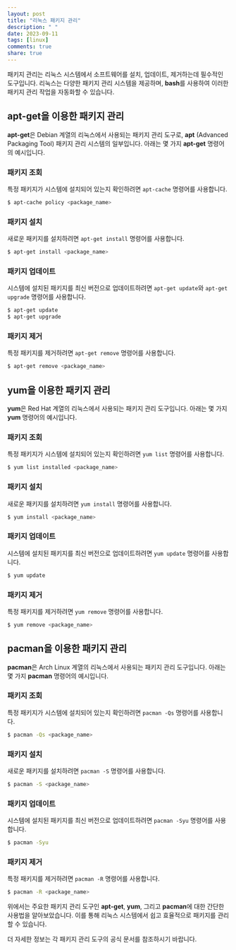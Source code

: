 ```yaml
---
layout: post
title: "리눅스 패키지 관리"
description: " "
date: 2023-09-11
tags: [linux]
comments: true
share: true
---
```


패키지 관리는 리눅스 시스템에서 소프트웨어를 설치, 업데이트, 제거하는데 필수적인 도구입니다. 리눅스는 다양한 패키지 관리 시스템을 제공하며, **bash**를 사용하여 이러한 패키지 관리 작업을 자동화할 수 있습니다.

## **apt-get**을 이용한 패키지 관리

**apt-get**은 Debian 계열의 리눅스에서 사용되는 패키지 관리 도구로, **apt** (Advanced Packaging Tool) 패키지 관리 시스템의 일부입니다. 아래는 몇 가지 **apt-get** 명령어의 예시입니다.

### 패키지 조회

특정 패키지가 시스템에 설치되어 있는지 확인하려면 `apt-cache` 명령어를 사용합니다.

```bash
$ apt-cache policy <package_name>
```

### 패키지 설치

새로운 패키지를 설치하려면 `apt-get install` 명령어를 사용합니다.

```bash
$ apt-get install <package_name>
```

### 패키지 업데이트

시스템에 설치된 패키지를 최신 버전으로 업데이트하려면 `apt-get update`와 `apt-get upgrade` 명령어를 사용합니다.

```bash
$ apt-get update
$ apt-get upgrade
```

### 패키지 제거

특정 패키지를 제거하려면 `apt-get remove` 명령어를 사용합니다.

```bash
$ apt-get remove <package_name>
```

## **yum**을 이용한 패키지 관리

**yum**은 Red Hat 계열의 리눅스에서 사용되는 패키지 관리 도구입니다. 아래는 몇 가지 **yum** 명령어의 예시입니다.

### 패키지 조회

특정 패키지가 시스템에 설치되어 있는지 확인하려면 `yum list` 명령어를 사용합니다.

```bash
$ yum list installed <package_name>
```

### 패키지 설치

새로운 패키지를 설치하려면 `yum install` 명령어를 사용합니다.

```bash
$ yum install <package_name>
```

### 패키지 업데이트

시스템에 설치된 패키지를 최신 버전으로 업데이트하려면 `yum update` 명령어를 사용합니다.

```bash
$ yum update
```

### 패키지 제거

특정 패키지를 제거하려면 `yum remove` 명령어를 사용합니다.

```bash
$ yum remove <package_name>
```

## **pacman**을 이용한 패키지 관리

**pacman**은 Arch Linux 계열의 리눅스에서 사용되는 패키지 관리 도구입니다. 아래는 몇 가지 **pacman** 명령어의 예시입니다.

### 패키지 조회

특정 패키지가 시스템에 설치되어 있는지 확인하려면 `pacman -Qs` 명령어를 사용합니다.

```bash
$ pacman -Qs <package_name>
```

### 패키지 설치

새로운 패키지를 설치하려면 `pacman -S` 명령어를 사용합니다.

```bash
$ pacman -S <package_name>
```

### 패키지 업데이트

시스템에 설치된 패키지를 최신 버전으로 업데이트하려면 `pacman -Syu` 명령어를 사용합니다.

```bash
$ pacman -Syu
```

### 패키지 제거

특정 패키지를 제거하려면 `pacman -R` 명령어를 사용합니다.

```bash
$ pacman -R <package_name>
```

위에서는 주요한 패키지 관리 도구인 **apt-get**, **yum**, 그리고 **pacman**에 대한 간단한 사용법을 알아보았습니다. 이를 통해 리눅스 시스템에서 쉽고 효율적으로 패키지를 관리할 수 있습니다.

더 자세한 정보는 각 패키지 관리 도구의 공식 문서를 참조하시기 바랍니다.